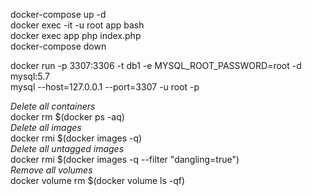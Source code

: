 docker-compose up -d  
docker exec -it -u root app bash  
docker exec app php index.php  
docker-compose down  
  
docker run -p 3307:3306 -t db1 -e MYSQL_ROOT_PASSWORD=root -d mysql:5.7  
mysql --host=127.0.0.1 --port=3307 -u root -p  
  
*Delete all containers*  
docker rm $(docker ps -aq)  
*Delete all images*  
docker rmi $(docker images -q)  
*Delete all untagged images*  
docker rmi $(docker images -q --filter "dangling=true")  
*Remove all volumes*  
docker volume rm $(docker volume ls -qf)  

 
